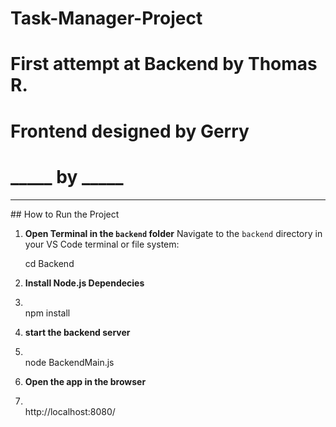 # Task-Manager-Project
# First attempt at Backend by Thomas R.
# Frontend designed by Gerry
# _____ by _____

<hr>
## How to Run the Project

1. **Open Terminal in the `backend` folder**
   Navigate to the `backend` directory in your VS Code terminal or file system:

   cd Backend

3. **Install Node.js Dependecies**
4. <br>
    npm install

5. **start the backend server**
6. <br>
   node BackendMain.js

7. **Open the app in the browser**
8. <br>
   http://localhost:8080/
   
